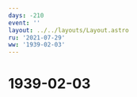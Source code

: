 ```yaml
---
days: -210
event: ''
layout: ../../layouts/Layout.astro
ru: '2021-07-29'
ww: '1939-02-03'
---
```


# 1939-02-03